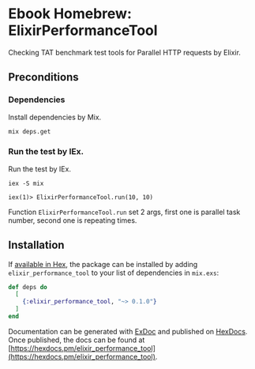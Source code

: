 # Ebook Homebrew: ElixirPerformanceTool

Checking TAT benchmark test tools for Parallel HTTP requests by Elixir.

## Preconditions

### Dependencies

Install dependencies by Mix.

```bash
mix deps.get
```

### Run the test by IEx.

Run the test by IEx.

```
iex -S mix

iex(1)> ElixirPerformanceTool.run(10, 10)
```

Function `ElixirPerformanceTool.run` set 2 args, first one is parallel task number, second one is repeating times.

## Installation

If [available in Hex](https://hex.pm/docs/publish), the package can be installed
by adding `elixir_performance_tool` to your list of dependencies in `mix.exs`:

```elixir
def deps do
  [
    {:elixir_performance_tool, "~> 0.1.0"}
  ]
end
```

Documentation can be generated with [ExDoc](https://github.com/elixir-lang/ex_doc)
and published on [HexDocs](https://hexdocs.pm). Once published, the docs can
be found at [https://hexdocs.pm/elixir_performance_tool](https://hexdocs.pm/elixir_performance_tool).
